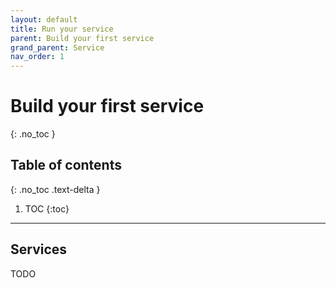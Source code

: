 ```yaml
---
layout: default
title: Run your service
parent: Build your first service
grand_parent: Service
nav_order: 1
---
```


# Build your first service
{: .no_toc }


## Table of contents
{: .no_toc .text-delta }

1. TOC
{:toc}

---

## Services

TODO